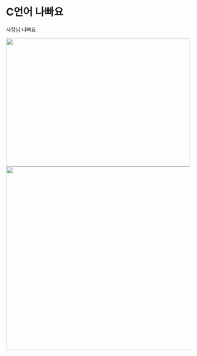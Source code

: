 # C언어 나빠요
사장님 나빠요

<img src="https://user-images.githubusercontent.com/99241871/173236880-b2c4c08e-07c8-4984-a749-9458c07b27cf.png" width="500" height="350">
<img src="https://ih1.redbubble.net/image.736108896.8545/fposter,small,wall_texture,product,750x1000.u2.jpg" width ="600" height="500">
